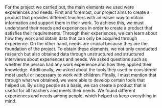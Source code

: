 For the project we carried out, the main elements we used were experiences and needs. First and foremost, our project aims to create a product that provides different teachers with an easier way to obtain information and support them in their work. To achieve this, we must understand their needs and experiences in order to create a product that satisfies their requirements. Through their experiences, we can learn about how they work and obtain data that can only be acquired through experience. On the other hand, needs are crucial because they are the foundation of the project. To obtain these elements, we not only conducted research but also obtained data through unstructured and structured interviews about experiences and needs. We asked questions such as whether the person had any work experience and how they applied their knowledge. Additionally, we asked about the tools they used or considered most useful or necessary to work with children. Finally, I must mention that through what we obtained, we were able to develop certain tools that helped us. By using people as a basis, we can create a product that is useful for all teachers and meets their needs. We found different experiences and needs among people, which helped us keep everything in mind.

